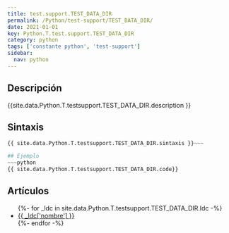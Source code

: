 ```yaml
---
title: test.support.TEST_DATA_DIR
permalink: /Python/test-support/TEST_DATA_DIR/
date: 2021-01-01
key: Python.T.test.support.TEST_DATA_DIR
category: python
tags: ['constante python', 'test-support']
sidebar: 
  nav: python
---
```


## Descripción
{{site.data.Python.T.testsupport.TEST_DATA_DIR.description }}

## Sintaxis
~~~python
{{ site.data.Python.T.testsupport.TEST_DATA_DIR.sintaxis }}~~~

## Ejemplo
~~~python
{{ site.data.Python.T.testsupport.TEST_DATA_DIR.code}}
~~~

## Artículos
<ul>
{%- for _ldc in site.data.Python.T.testsupport.TEST_DATA_DIR.ldc -%}
   <li>
       <a href="{{_ldc['url'] }}">{{ _ldc['nombre'] }}</a>
   </li>
{%- endfor -%}
</ul>
